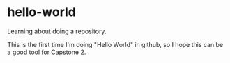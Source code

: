 # hello-world
Learning about doing a repository.

This is the first time I'm doing "Hello World" in github, so I hope this can be a good tool for Capstone 2.
